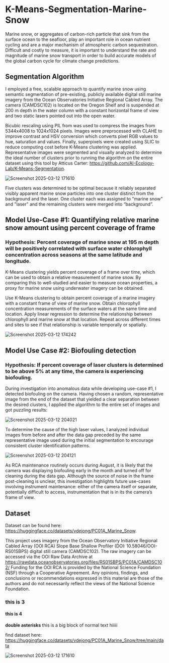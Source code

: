 # K-Means-Segmentation-Marine-Snow
Marine snow, or aggregates of carbon-rich particle that sink from the surface ocean to the seafloor, play an important role in ocean nutrient cycling and are a major mechanism of atmospheric carbon sequestration. Difficult and costly to measure, it is important to understand the rate and magnitude of marine snow transport in order to build accurate models of the global carbon cycle for climate change predictions.


## Segmentation Algorithm
I employed a free, scalable approach to quantify marine snow using semantic segmentation of pre-existing, publicly available digital still marine imagery from the Ocean Observatories Initiative Regional Cabled Array. The camera (CAMDSC102) is located on the Oregon Shelf and is suspended at 200 m depth in the water column with a constant horizontal frame of view and two static lasers pointed out into the open water.

Bicubic rescaling using PIL from was used to compress the images from 5344x4008 to  1024x1024 pixels. Images were preprocessed with CLAHE to improve contrast and HSV conversion which converts pixel RGB values to hue, saturation and values. Finally, superpixels were created using SLIC to reduce computing cost before K-Means clustering was applied. Representative images were segmented and visually analyzed to determine the ideal number of clusters prior to running the algorithm on the entire dataset using this tool by Atticus Carter: https://github.com/AI-Ecology-Lab/K-Means-Segmentation.

![Screenshot 2025-03-12 171610](https://github.com/user-attachments/assets/81a4e8e0-5b05-4dce-90cd-9ee8a0c26e6a)

Five clusters was determined to be optimal because it reliably separated visibly apparent marine snow particles into one cluster distinct from the background and the laser. One cluster each was assigned to "marine snow" and "laser" and the remaining clusters were merged into “background”.



## Model Use-Case #1: Quantifying relative marine snow amount using percent coverage of frame 

### Hypothesis: Percent coverage of marine snow at 195 m depth will be positively correlated with surface water chlorophyll concentration across seasons at the same latitude and longitude. 
K-Means clustering yields percent coverage of a frame over time, which can be used to obtain a relative measurement of marine snow. By comparing this to well-studied and easier to measure ocean properties, a proxy for marine snow using underwater imagery can be obtained.

Use K-Means clustering to obtain percent coverage of a marine imagery with a constant frame of view of marine snow. Obtain chlorophyll concentration measurements of the surface waters at the same time and location. Apply linear regression to determine the relationship between chlorophyll and marine snow at that location. Repeat across different times and sites to see if that relationship is variable temporally or spatially.

![Screenshot 2025-03-12 174242](https://github.com/user-attachments/assets/12cc7982-879c-4105-a957-9c19399cf24a)



## Model Use Case #2: Biofouling detection
### Hypothesis: If percent coverage of laser clusters is determined to be above 5% at any time, the camera is experiencing biofouling.

During investigation into anomalous data while developing use-case #1, I detected biofouling on the camera. Having chosen a random, representative image from the end of the dataset that yielded a clear separation between the desired clusters, I applied the algorithm to the entire set of images and got puzzling results: 

![Screenshot 2025-03-12 204021](https://github.com/user-attachments/assets/8ec866ba-2c68-471e-8d69-84f360f16c7d)

To determine the cause of the high laser values, I analyzed individual images from before and after the data gap preceded by the same representative image used during the initial segmentation to encourage consistent cluster identification patterns. 

![Screenshot 2025-03-12 204121](https://github.com/user-attachments/assets/4e57b572-db72-49ba-a64b-68add4e1a01d)

As RCA maintenance routinely occurs during August, it is likely that the camera was displaying biofouling early in the month and turned off for cleaning during the data gap. Although the source of noise in the frame post-cleaning is unclear, this investigation highlights future use-cases involving instrument maintenance: either of the camera itself or separate, potentially difficult to access, instrumentation that is in its the camera’s frame of view.


## Dataset 
Dataset can be found here: https://huggingface.co/datasets/vdejong/PC01A_Marine_Snow.

This project uses imagery from the Ocean Observatory Initiative Regional Cabled Array (OOI RCA) Slope Base Shallow Profiler (DOI: 10.58046/OOI-RS01SBPS) digital still camera (CAMDSC102). The raw imagery can be accessed via the OOI Raw Data Archive at https://rawdata.oceanobservatories.org/files/RS01SBPS/PC01A/CAMDSC102/
Funding for the OOI RCA is provided by the National Science Foundation (NSF) through a Cooperative Agreement. Any opinions, findings, and conclusions or recommendations expressed in this material are those of the authors and do not necessarily reflect the views of the National Science Foundation.









### this is 3 
 #### this is 4






 **double asterisks**
 this is a big block of normal text hiiiii


 find dataset here: https://huggingface.co/datasets/vdejong/PC01A_Marine_Snow/tree/main/data
 
![Screenshot 2025-03-12 171610](https://github.com/user-attachments/assets/81a4e8e0-5b05-4dce-90cd-9ee8a0c26e6a)
